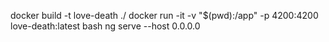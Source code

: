 docker build -t love-death ./ 
docker run -it -v "$(pwd):/app" -p 4200:4200 love-death:latest bash 
ng serve --host 0.0.0.0
